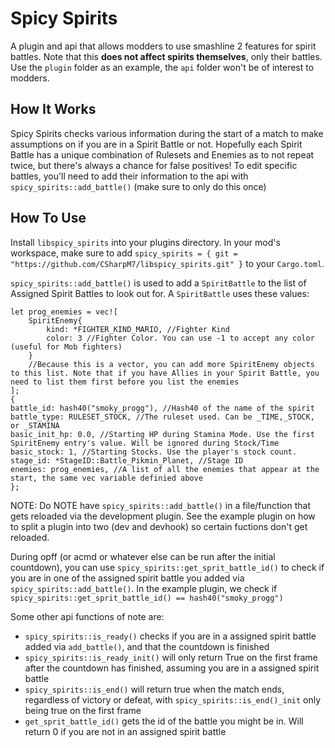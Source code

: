 # Spicy Spirits
A plugin and api that allows modders to use smashline 2 features for spirit battles. Note that this **does not affect spirits themselves**, only their battles. Use the `plugin` folder as an example, the `api` folder won't be of interest to modders.

## How It Works
Spicy Spirits checks various information during the start of a match to make assumptions on if you are in a Spirit Battle or not. Hopefully each Spirit Battle has a unique combination of Rulesets and Enemies as to not repeat twice, but there's always a chance for false positives! To edit specific battles, you'll need to add their information to the api with `spicy_spirits::add_battle()` (make sure to only do this once)

## How To Use
Install `libspicy_spirits` into your plugins directory. In your mod's workspace, make sure to add `spicy_spirits = { git = "https://github.com/CSharpM7/libspicy_spirits.git" }` to your `Cargo.toml`.

`spicy_spirits::add_battle()` is used to add a `SpiritBattle` to the list of Assigned Spirit Battles to look out for. A `SpiritBattle` uses these values:
```
let prog_enemies = vec![
    SpiritEnemy{
        kind: *FIGHTER_KIND_MARIO, //Fighter Kind
        color: 3 //Fighter Color. You can use -1 to accept any color (useful for Mob fighters)
    }
    //Because this is a vector, you can add more SpiritEnemy objects to this list. Note that if you have Allies in your Spirit Battle, you need to list them first before you list the enemies
];
{
battle_id: hash40("smoky_progg"), //Hash40 of the name of the spirit
battle_type: RULESET_STOCK, //The ruleset used. Can be _TIME,_STOCK, or _STAMINA
basic_init_hp: 0.0, //Starting HP during Stamina Mode. Use the first SpiritEnemy entry's value. Will be ignored during Stock/Time
basic_stock: 1, //Starting Stocks. Use the player's stock count.
stage_id: *StageID::Battle_Pikmin_Planet, //Stage ID
enemies: prog_enemies, //A list of all the enemies that appear at the start, the same vec variable definied above
};
```
NOTE: Do NOTE have `spicy_spirits::add_battle()` in a file/function that gets reloaded via the development plugin. See the example plugin on how to split a plugin into two (dev and devhook) so certain fuctions don't get reloaded.

During opff (or acmd or whatever else can be run after the initial countdown), you can use `spicy_spirits::get_sprit_battle_id()` to check if you are in one of the assigned spirit battle you added via `spicy_spirits::add_battle()`. In the example plugin, we check if `spicy_spirits::get_sprit_battle_id() == hash40("smoky_progg")`

Some other api functions of note are:
- `spicy_spirits::is_ready()` checks if you are in a assigned spirit battle added via `add_battle()`, and that the countdown is finished
- `spicy_spirits::is_ready_init()` will only return True on the first frame after the countdown has finished, assuming you are in a assigned spirit battle
- `spicy_spirits::is_end()` will return true when the match ends, regardless of victory or defeat, with `spicy_spirits::is_end()_init` only being true on the first frame
- `get_sprit_battle_id()` gets the id of the battle you might be in. Will return 0 if you are not in an assigned spirit battle